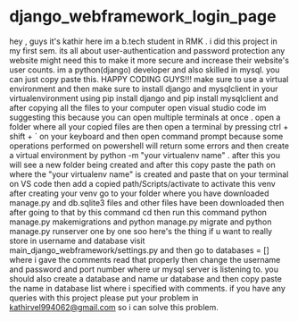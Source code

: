 # django_webframework_login_page
hey , guys it's kathir here im a b.tech student in RMK . i did this project in my first sem. its all about user-authentication and password protection any website might need this to make it more secure and increase their website's user counts. im a python(django) developer and also skilled in mysql. you can just copy paste this. HAPPY CODING GUYS!!!
make sure to use a virtual environment and then make sure to install django and mysqlclient in your virtualenvironment using pip install django and pip install mysqlclient 
and after copying all the files to your computer open visual studio code im suggesting this because you can open multiple terminals at once . open a folder where all your copied files are then open a terminal by pressing ctrl + shift + ` on your keyboard and then open command prompt because some operations performed on powershell will return some errors and then create a virtual environment by python -m "your virtualenv name" . after this you will see a new folder being created and after this copy paste the path on where the "your virtualenv name" is created and paste that on your terminal on VS code then add a copied path/Scripts/activate to activate this venv after creating your venv go to your folder where you have downloaded manage.py and db.sqlite3 files and other files have been downloaded then after going to that by this command cd <downloaded files path> then run this command python manage.py makemigrations and python manage.py migrate and python manage.py runserver one by one soo here's the thing if u want to really store in username and database visit main_django_webframework/settings.py and then go to databases = [] where i gave the comments read that properly then change the username and password and port number where ur mysql server is listening to. you should also create a database and name ur database and then copy paste the name in database list where i specified with comments. if you have any queries with this project
please put your problem in kathirvel994062@gmail.com so i can solve this problem.
